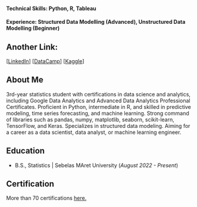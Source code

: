 #### Technical Skills: Python, R, Tableau
#### Experience: Structured Data Modelling (Advanced), Unstructured Data Modelling (Beginner)

## Another Link:
[[LinkedIn](https://www.linkedin.com/in/evanhanif/)] [[DataCamp](https://www.datacamp.com/portfolio/studiesevan)] [[Kaggle](https://www.kaggle.com/vnn777)]

## About Me
3rd-year statistics student with certifications in data science and analytics, including Google Data Analytics and Advanced Data Analytics Professional Certificates. Proficient in Python, intermediate in R, and skilled in predictive modeling, time series forecasting, and machine learning. Strong command of libraries such as pandas, numpy, matplotlib, seaborn, scikit-learn, TensorFlow, and Keras. Specializes in structured data modeling. Aiming for a career as a data scientist, data analyst, or machine learning engineer.

## Education
- B.S., Statistics | Sebelas MAret University (_August 2022 - Present_)

## Certification
More than 70 certifications [here.](https://evanhfw.github.io/certifications/)
